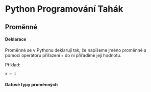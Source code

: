 # Python Programování Tahák

## Proměnné

#### Deklarace

Proměnné se v Pythonu deklarují tak, že napíšeme jméno proměnné a pomocí operátoru přiřazení ```=``` do ní přiřadíme její hodnotu.

Příklad:

```python
x = 1
```

#### Datové typy proměnných

